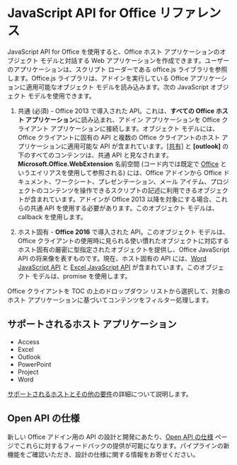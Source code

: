 
# JavaScript API for Office リファレンス

JavaScript API for Office を使用すると、Office ホスト アプリケーションのオブジェクト モデルと対話する Web アプリケーションを作成できます。ユーザーのアプリケーションは、スクリプト ローダーである office.js ライブラリを参照します。Office.js ライブラリは、アドインを実行している Office アプリケーションに適用可能なオブジェクト モデルを読み込みます。次の JavaScript オブジェクト モデルを使用できます。


1. 共通 (必須) - Office 2013 で導入された API。これは、**すべての Office ホスト アプリケーション**に読み込まれ、アドイン アプリケーションを Office クライアント アプリケーションに接続します。オブジェクト モデルには、Office クライアントに固有の API と複数の Office クライアントのホスト アプリケーションに適用可能な API が含まれています。[[共有]](../reference/shared/shared-api.md) と **[outlook]** の下のすべてのコンテンツは、共通 API と見なされます。**Microsoft.Office.WebExtension** 名前空間 (コード内では既定で [Office](../reference/shared/office.md) というエイリアスを使用して参照される) には、Office アドインから Office ドキュメント、ワークシート、プレゼンテーション、メール アイテム、プロジェクトのコンテンツを操作できるスクリプトの記述に利用できるオブジェクトが含まれています。アドインが Office 2013 以降を対象にする場合、これらの共通 API を使用する必要があります。このオブジェクト モデルは、callback を使用します。

1. ホスト固有 - **Office 2016** で導入された API。このオブジェクト モデルは、Office クライアントの使用時に見られる使い慣れたオブジェクトに対応するホスト固有の厳密に型指定されたオブジェクトを提供し、Office JavaScript API の将来像を表すものです。現在、ホスト固有の API には、[Word JavaScript API](../reference/word/word-add-ins-reference-overview.md) と [Excel JavaScript API](../reference/excel/application.md) が含まれています。このオブジェクト モデルは、promise を使用します。

Office クライアントを TOC の上のドロップダウン リストから選択して、対象のホスト アプリケーションに基づいてコンテンツをフィルター処理します。

## サポートされるホスト アプリケーション
* Access
* Excel
* Outlook
* PowerPoint
* Project
* Word

[サポートされるホストとその他の要件](../docs/overview/requirements-for-running-office-add-ins.md)の詳細について説明します。

## Open API の仕様

新しい Office アドイン用の API の設計と開発にあたり、[Open API の仕様](openspec.md) ページでこれらに対するフィードバックの提供が可能になります。パイプラインの新機能をご確認いただき、設計の仕様に関する情報をお寄せください。

